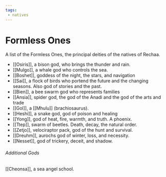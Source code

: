 ```yaml
---
tags:
 - natives
---
```

# Formless Ones
A list of the Formless Ones, the principal deities of the natives of Rechaa.

- [[Osiris]], a bison god, who brings the thunder and rain.
- [[Mulgo]], a whale god who controls the sea.
- [[Boshet]], goddess of the night, the stars, and navigation
- [[Sai]], a flock of birds who portend the future and the changing seasons. Also god of stories and the past.
- [[Bien]], a bee swarm god who represents families
- [[Ansia]],  spider god, the god of the Anadi and the god of the arts and trade
- [[Gol]], a [[Mhulu]] (brachiosaurus). 
- [[Heshi]], a snake god, god of poison and healing
- [[Yong]], god of heat, fire, warmth, and truth. A phoenix. 
- [[Ttep]], swarm of beetles. Death, decay, the natural order.
- [[Zetjo]], velociraptor pack, god of the hunt and survival.
- [[Dreuhm]], aurochs god of winter, loss, and necessity.
- [[Nesset]], god of trickery, deceit, and shadow.

###### Additional Gods
[[Cheonsa]], a sea angel school. 